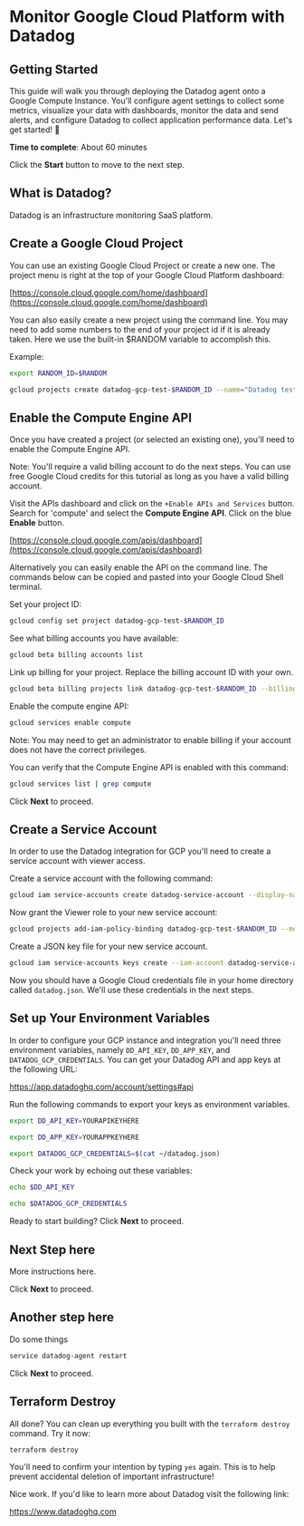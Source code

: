 # Monitor Google Cloud Platform with Datadog

## Getting Started
This guide will walk you through deploying the Datadog agent onto a Google Compute Instance. You'll configure agent settings to collect some metrics, visualize your data with dashboards, monitor the data and send alerts, and configure Datadog to collect application performance data. Let's get started! 🐶

**Time to complete**: About 60 minutes

Click the **Start** button to move to the next step.

## What is Datadog?
Datadog is an infrastructure monitoring SaaS platform.

## Create a Google Cloud Project
You can use an existing Google Cloud Project or create a new one. The project menu is right at the top of your Google Cloud Platform dashboard:

[https://console.cloud.google.com/home/dashboard](https://console.cloud.google.com/home/dashboard)

You can also easily create a new project using the command line. You may need to add some numbers to the end of your project id if it is already taken. Here we use the built-in $RANDOM variable to accomplish this.

Example:
```bash
export RANDOM_ID=$RANDOM
```

```bash
gcloud projects create datadog-gcp-test-$RANDOM_ID --name="Datadog test project"
```

## Enable the Compute Engine API
Once you have created a project (or selected an existing one), you'll need to enable the Compute Engine API.

Note: You'll require a valid billing account to do the next steps. You can use free Google Cloud credits for this tutorial as long as you have a valid billing account.

Visit the APIs dashboard and click on the `+Enable APIs and Services` button. Search for 'compute' and select the **Compute Engine API**. Click on the blue **Enable** button.

[https://console.cloud.google.com/apis/dashboard](https://console.cloud.google.com/apis/dashboard)

Alternatively you can easily enable the API on the command line. The commands below can be copied and pasted into your Google Cloud Shell terminal.

Set your project ID:
```bash
gcloud config set project datadog-gcp-test-$RANDOM_ID
```

See what billing accounts you have available:
```bash
gcloud beta billing accounts list
```

Link up billing for your project. Replace the billing account ID with your own.
```bash
gcloud beta billing projects link datadog-gcp-test-$RANDOM_ID --billing-account=01234A-FGHIJ7-MNOPQ8
```

Enable the compute engine API:
```bash
gcloud services enable compute
```

Note: You may need to get an administrator to enable billing if your account does not have the correct privileges.

You can verify that the Compute Engine API is enabled with this command:
```bash
gcloud services list | grep compute
```

Click **Next** to proceed.

## Create a Service Account
In order to use the Datadog integration for GCP you'll need to create a service account with viewer access.

Create a service account with the following command:
```bash
gcloud iam service-accounts create datadog-service-account --display-name "Datadog Service Account"
```

Now grant the Viewer role to your new service account:
```bash
gcloud projects add-iam-policy-binding datadog-gcp-test-$RANDOM_ID --member=serviceAccount:datadog-service-account@datadog-gcp-test-$RANDOM_ID.iam.gserviceaccount.com --role=roles/viewer
```

Create a JSON key file for your new service account.
```bash
gcloud iam service-accounts keys create --iam-account datadog-service-account@datadog-gcp-test-$RANDOM_ID.iam.gserviceaccount.com ~/datadog.json
```

Now you should have a Google Cloud credentials file in your home directory called `datadog.json`. We'll use these credentials in the next steps.

## Set up Your Environment Variables
In order to configure your GCP instance and integration you'll need three environment variables, namely `DD_API_KEY`, `DD_APP_KEY`, and `DATADOG_GCP_CREDENTIALS`. You can get your Datadog API and app keys at the following URL:

https://app.datadoghq.com/account/settings#api

Run the following commands to export your keys as environment variables.

```bash
export DD_API_KEY=YOURAPIKEYHERE
```

```bash
export DD_APP_KEY=YOURAPPKEYHERE
```

```bash
export DATADOG_GCP_CREDENTIALS=$(cat ~/datadog.json)
```

Check your work by echoing out these variables:

```bash
echo $DD_API_KEY
```

```bash
echo $DATADOG_GCP_CREDENTIALS
```

Ready to start building? Click **Next** to proceed.

## Next Step here
More instructions here.

Click **Next** to proceed.

## Another step here
Do some things

```bash
service datadog-agent restart
```

Click **Next** to proceed.

## Terraform Destroy
All done? You can clean up everything you built with the `terraform destroy` command. Try it now:

```bash
terraform destroy
```

You'll need to confirm your intention by typing `yes` again. This is to help prevent accidental deletion of important infrastructure!

Nice work. If you'd like to learn more about Datadog visit the following link:

https://www.datadoghq.com